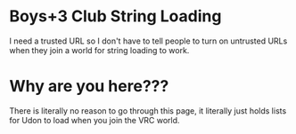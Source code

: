 # Boys+3 Club String Loading
I need a trusted URL so I don't have to tell people to turn on untrusted URLs when they join a world for string loading to work.

# Why are you here???
There is literally no reason to go through this page, it literally just holds lists for Udon to load when you join the VRC world.
